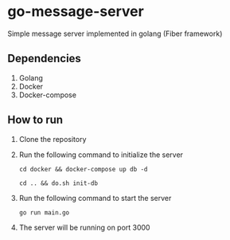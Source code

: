 # go-message-server
Simple message server implemented in golang (Fiber framework)

## Dependencies
1. Golang
2. Docker
3. Docker-compose

## How to run
1. Clone the repository
2. Run the following command to initialize the server

    ```cd docker && docker-compose up db -d```

    ```cd .. && do.sh init-db```

3. Run the following command to start the server

    ```go run main.go```

4. The server will be running on port 3000
